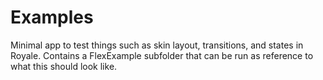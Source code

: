 # Examples

Minimal app to test things such as skin layout, transitions, and states in Royale. Contains a FlexExample subfolder that can be run as reference to what this should look like.
